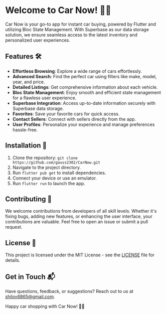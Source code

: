 # Welcome to Car Now! 🚗💨

Car Now is your go-to app for instant car buying, powered by Flutter and utilizing Bloc State Management. With Superbase as our data storage solution, we ensure seamless access to the latest inventory and personalized user experiences.

## Features 🛠️

- **Effortless Browsing**: Explore a wide range of cars effortlessly.
- **Advanced Search**: Find the perfect car using filters like make, model, year, and price.
- **Detailed Listings**: Get comprehensive information about each vehicle.
- **Bloc State Management**: Enjoy smooth and efficient state management for a flawless user experience.
- **Superbase Integration**: Access up-to-date information securely with Superbase data storage.
- **Favorites**: Save your favorite cars for quick access.
- **Contact Sellers**: Connect with sellers directly from the app.
- **User Profiles**: Personalize your experience and manage preferences hassle-free.

## Installation 🚀

1. Clone the repository: `git clone https://github.com/gauss2302/CarNow.git`
2. Navigate to the project directory.
3. Run `flutter pub get` to install dependencies.
4. Connect your device or use an emulator.
5. Run `flutter run` to launch the app.

## Contributing 🤝

We welcome contributions from developers of all skill levels. Whether it's fixing bugs, adding new features, or enhancing the user interface, your contributions are valuable. Feel free to open an issue or submit a pull request.

## License 📝

This project is licensed under the MIT License - see the [LICENSE](LICENSE) file for details.

## Get in Touch 📬

Have questions, feedback, or suggestions? Reach out to us at shilov6865@gmail.com.

Happy car shopping with Car Now! 🚗💨
